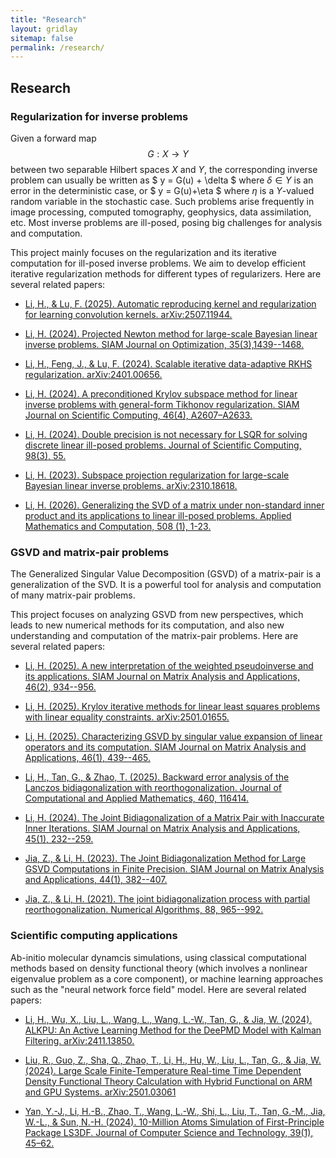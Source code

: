 ```yaml
---
title: "Research"
layout: gridlay
sitemap: false
permalink: /research/
---
```


<script id="MathJax-script" async src="https://cdn.jsdelivr.net/npm/mathjax@3/es5/tex-mml-chtml.js"></script>

<style>
img{
  border-radius: 10px;
}
.col-md-3 {
  margin-top:10px;
  margin-bottom:10px;
  padding:0px;
  display:block;
  overflow:hidden;
  text-align:center;
  display: table-cell;
  background: white;
  border-radius: 20px;
  height: auto;
}
iframe {
  margin:0;
  padding:0;
  width: 175px;
  display: inline;
  vertical-align: middle;
}
</style>

## Research


<div class="jumbotron">
<div class="col-md-12 col-sm-12">
<h3>Regularization for inverse problems</h3>

Given a forward map $$G:X\rightarrow Y$$ between two separable Hilbert spaces $X$ and $Y$, the corresponding inverse problem can usually be written as 
$
  y = G(u) + \delta
$
where $\delta\in Y$ is an error in the deterministic case, or 
$
	y = G(u)+\eta
$
where $\eta$ is a $Y$-valued random variable in the stochastic case.
Such problems arise frequently in image processing, computed tomography, geophysics, data assimilation, etc. Most inverse problems are ill-posed, posing big challenges for analysis and computation.

This project mainly focuses on the regularization and its iterative computation for ill-posed inverse problems. We aim to develop efficient iterative regularization methods for different types of regularizers.
Here are several related papers:

* [Li, H., & Lu, F. (2025). Automatic reproducing kernel and regularization for learning convolution kernels. arXiv:2507.11944.](https://arxiv.org/abs/2507.11944)

* [Li, H. (2024). Projected Newton method for large-scale Bayesian linear inverse problems. SIAM Journal on Optimization, 35(3),1439--1468.](https://doi.org/10.1137/24M1645838)

* [Li, H., Feng, J., & Lu, F. (2024). Scalable iterative data-adaptive RKHS regularization. arXiv:2401.00656.](https://doi.org/10.48550/arXiv.2401.00656)

* [Li, H. (2024). A preconditioned Krylov subspace method for linear inverse problems with general-form Tikhonov regularization. SIAM Journal on Scientific Computing, 46(4), A2607–A2633.](https://doi.org/10.1137/23M1593802)

* [Li, H. (2024). Double precision is not necessary for LSQR for solving discrete linear ill-posed problems. Journal of Scientific Computing, 98(3), 55.](https://doi.org/10.1007/s10915-023-02447-4)

* [Li, H. (2023). Subspace projection regularization for large-scale Bayesian linear inverse problems. arXiv:2310.18618.](https://doi.org/10.48550/arXiv.2310.18618)

* [Li, H. (2026). Generalizing the SVD of a matrix under non-standard inner product and its applications to linear ill-posed problems. Applied Mathematics and Computation, 508 (1), 1-23.](https://doi.org/10.1016/j.amc.2025.129608)

</div>
</div>



<div class="jumbotron">
<div class="col-md-12 col-sm-12">
<h3>GSVD and matrix-pair problems</h3>
The Generalized Singular Value Decomposition (GSVD) of a matrix-pair is a generalization of the SVD. It is a powerful tool for analysis and computation of many matrix-pair problems. 
<!-- Given two matrices $A\in\mathbb{R}^{m\times n}$ and $L\in\mathbb{R}^{p\times n}$ with $\mathrm{rank}((A^{\top},L^{\top})^{\top})=r$. The GSVD of $$\{A,L\}$$ is -->

<!-- $$
	  A = P_{A}C_AX^{-1}, \ \ \ \ L = P_{L}S_LX^{-1} ,
$$ -->
<!-- 
where 

$$
\begin{array}{c c c} 
C_{A}= & \left[
\begin{array}{c c}
\Sigma_{A} & \mathbf{0} \\
\end{array}
\right]
& \begin{array}{c} m \end{array} \\
& \begin{array}{c c} r & n-r \\ \end{array} &
\end{array} \ ,  \quad \quad
\begin{array}{c c c} 
S_{L}= & \left[
\begin{array}{c c}
\Sigma_{L} & \mathbf{0} \\
\end{array}
\right]
& \begin{array}{c} p \end{array} \\
& \begin{array}{c c} r & n-r \\ \end{array} &
\end{array}
$$ -->

<!-- with 

$$
\begin{array}{c c c} 
\Sigma_{A}= & \left[
\begin{array}{c c c}
I_{q_1} & & \\
& C_{q_2} & \\
& & \mathbf{0}
\end{array}
\right]
& \begin{array}{c} q_1 \\ q_2 \\ m-q_1-q_2 \end{array} \\
& \begin{array}{c c c} q_1 & q_2 & q_3 \\ \end{array} &
\end{array} \ , \quad \quad
\begin{array}{c c c} 
\Sigma_{A}= & \left[
\begin{array}{c c c}
\mathbf{0} & & \\
& S_{q_2} & \\
& & I_{q_3}
\end{array}
\right]
& \begin{array}{c} p-r+q_1 \\ q_2 \\ q_3 \end{array} \\
& \begin{array}{c c c} q_1 & q_2 & q_3 \\ \end{array} &
\end{array}
$$

where $q_1+q_2+q_3=r$, and  $P_{A}\in \mathbb{R}^{m\times m}$, $P_{L}\in \mathbb{R}^{p\times p}$ are orthogonal, $X\in\mathbb{R}^{n\times n}$ is invertible, and $\Sigma_{A}^{\top}\Sigma_A+\Sigma_{L}^{\top}\Sigma_L=I_{r}$. The values of $$\{q_1,q_2,q_3\}$$ are determined internally by $$\{A,L\}$$. -->

<!-- It is very useful for matrix computation problems related to matrix-pairs, such as -->

<!-- * Generalized least squares problem: -->

<!-- $$\min_{x\in\mathbb{R}^{n}}\|Lx\|_2 \ \ \ \mathrm{s.t.} \ \ \ 
	\|Ax-b\|_{2}=\min $$ -->
<!-- 
* Least squares problem with linear constraints: -->

<!-- $$\min_{x\in\mathbb{R}^{n}}\|Ax-b\|_2 \quad \mathrm{s.t.} \quad 
	Lx = d $$ -->

<!-- * General-form Tikhonov regularization: -->

<!-- $$\min_{x\in\mathbb{R}^{n}}\{\|Ax-b\|_{2}^{2}+\lambda\|Lx\|_{2}^{2}\} \quad \mathrm{or} \quad
\min_{x\in\mathbb{R}^{n}}\|Ax-b\|_{2}^{2} \quad \mathrm{s.t.} \quad 
\|Lx\|_{2}\leq \delta .
$$  -->
This project focuses on analyzing GSVD from new perspectives, which leads to new numerical methods for its computation, and also new understanding and computation of the matrix-pair problems.
Here are several related papers:

* [Li, H. (2025). A new interpretation of the weighted pseudoinverse and its applications. SIAM Journal on Matrix Analysis and Applications, 46(2), 934--956.](https://doi.org/10.1137/24M1686073)

* [Li, H. (2025). Krylov iterative methods for linear least squares problems with linear equality constraints. arXiv:2501.01655.](https://doi.org/10.48550/arXiv.2501.01655)

* [Li, H. (2025). Characterizing GSVD by singular value expansion of linear operators and its computation. SIAM Journal on Matrix Analysis and Applications, 46(1), 439--465.](https://doi.org/10.1137/24M1651150)

* [Li, H., Tan, G., & Zhao, T. (2025). Backward error analysis of the Lanczos bidiagonalization with reorthogonalization. Journal of Computational and Applied Mathematics, 460, 116414.](https://doi.org/10.1016/j.cam.2024.116414)

* [Li, H. (2024). The Joint Bidiagonalization of a Matrix Pair with Inaccurate Inner Iterations. SIAM Journal on Matrix Analysis and Applications, 45(1), 232--259.](https://doi.org/10.1137/22M1541083)

* [Jia, Z., & Li, H. (2023). The Joint Bidiagonalization Method for Large GSVD Computations in Finite Precision. SIAM Journal on Matrix Analysis and Applications, 44(1), 382--407.](https://doi.org/10.1137/22M1483608)

* [Jia, Z., & Li, H. (2021). The joint bidiagonalization process with partial reorthogonalization. Numerical Algorithms, 88, 965--992.](https://doi.org/10.1007/s11075-020-01064-8)

</div>
</div>




<div class="jumbotron">
<div class="col-md-12 col-sm-12">
<h3>Scientific computing applications</h3>

Ab-initio molecular dynamcis simulations, using classical computational methods based on density functional theory (which involves a nonlinear eigenvalue problem as a core component), or machine learning approaches such as the "neural network force field" model.
Here are several related papers:

* [Li, H., Wu, X., Liu, L., Wang, L., Wang, L.-W., Tan, G., & Jia, W. (2024). ALKPU: An Active Learning Method for the DeePMD Model with Kalman Filtering. arXiv:2411.13850.](https://doi.org/10.48550/arXiv.2411.13850)

* [Liu, R., Guo, Z., Sha, Q., Zhao, T., Li, H., Hu, W., Liu, L., Tan, G., & Jia, W. (2024). Large Scale Finite-Temperature Real-time Time Dependent Density Functional Theory Calculation with Hybrid Functional on ARM and GPU Systems. arXiv:2501.03061](https://doi.org/10.48550/arXiv.2501.03061)

* [Yan, Y.-J., Li, H.-B., Zhao, T., Wang, L.-W., Shi, L., Liu, T., Tan, G.-M., Jia, W.-L., & Sun, N.-H. (2024). 10-Million Atoms Simulation of First-Principle Package LS3DF. Journal of Computer Science and Technology, 39(1), 45–62.](https://doi.org/10.1007/s11390-023-3011-6)


</div>
</div>

